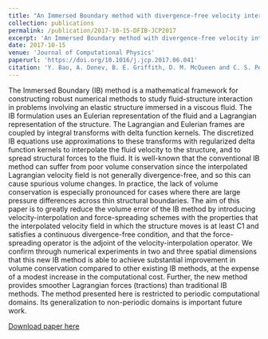 ```yaml
---
title: "An Immersed Boundary method with divergence-free velocity interpolation and force spreading"
collection: publications
permalink: /publication/2017-10-15-DFIB-JCP2017
excerpt: 'An Immersed Boundary method with divergence-free velocity interpolation and force spreading are proposed.'
date: 2017-10-15
venue: 'Journal of Computational Physics'
paperurl: 'https://doi.org/10.1016/j.jcp.2017.06.041'
citation: 'Y. Bao, A. Donev, B. E. Griffith, D. M. McQueen and C. S. Peskin. <i>Journal of Computational Physics</i>. 347, 183-206, 2017.'
---
```

The Immersed Boundary (IB) method is a mathematical framework for constructing robust numerical methods to study fluid-structure interaction in problems involving an elastic structure immersed in a viscous fluid. The IB formulation uses an Eulerian representation of the fluid and a Lagrangian representation of the structure. The Lagrangian and Eulerian frames are coupled by integral transforms with delta function kernels. The discretized IB equations use approximations to these transforms with regularized delta function kernels to interpolate the fluid velocity to the structure, and to spread structural forces to the fluid. It is well-known that the conventional IB method can suffer from poor volume conservation since the interpolated Lagrangian velocity field is not generally divergence-free, and so this can cause spurious volume changes. In practice, the lack of volume conservation is especially pronounced for cases where there are large pressure differences across thin structural boundaries. The aim of this paper is to greatly reduce the volume error of the IB method by introducing velocity-interpolation and force-spreading schemes with the properties that the interpolated velocity field in which the structure moves is at least C1 and satisfies a continuous divergence-free condition, and that the force-spreading operator is the adjoint of the velocity-interpolation operator. We confirm through numerical experiments in two and three spatial dimensions that this new IB method is able to achieve substantial improvement in volume conservation compared to other existing IB methods, at the expense of a modest increase in the computational cost. Further, the new method provides smoother Lagrangian forces (tractions) than traditional IB methods. The method presented here is restricted to periodic computational domains. Its generalization to non-periodic domains is important future work.

[Download paper here](https://arxiv.org/pdf/1701.07169.pdf)


